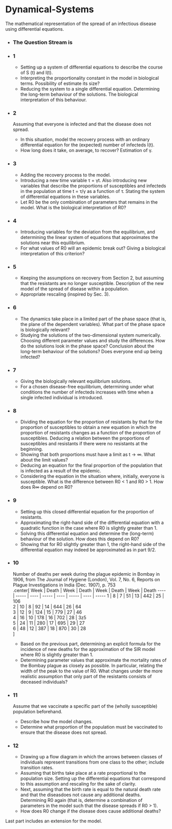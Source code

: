 # Dynamical-Systems
The mathematical representation of the spread of an infectious disease using differential equations.

* ### The Question Stream is
* ### 1 
  * Setting up a system of differential equations to describe the course of S (t) and I(t).
  * Interpreting the proportionality constant in the model in biological terms. Possibility of estimate its size?
  * Reducing the system to a single differential equation. Determining the long-term behaviour of the solutions. The biological interpretation of this behaviour.

 * ### 2
   Assuming that everyone is infected and that the disease does not spread.
   * In this situation, model the recovery process with an ordinary differential equation for the (expected) number of infecteds I(t).
   * How long does it take, on average, to recover? Estimation of γ.
     
 * ### 3
   * Adding the recovery process to the model.
   * Introducing a new time variable τ = γt. Also introducing new variables that describe the proportions of susceptibles and infecteds in the population at time t = τ/γ as a function of τ. Stating the system of differential equations in these variables.
   * Let R0 be the only combination of parameters that remains in the model. What is the biological interpretation of R0?
  
 * ### 4
   * Introducing variables for the deviation from the equilibrium, and determining the linear
system of equations that approximates the solutions near this equilibrium.
   * For what values of R0 will an epidemic break out? Giving a biological interpretation of this criterion?
  
 * ### 5
   * Keeping the assumptions on recovery from Section 2, but assuming that the resistants are no longer susceptible. Description of the new model of the spread of disease within a population.
   * Appropriate rescaling (inspired by Sec. 3).
  
 * ### 6
   * The dynamics take place in a limited part of the phase space (that is, the plane of
the dependent variables). What part of the phase space is biologically relevant?
   * Studying the solutions of the two-dimensional system numerically. Choosing different parameter values and study the differences. How do the solutions look in the phase space? Conclusion about the long-term behaviour of the solutions? Does everyone end up being infected?
  
 * ### 7
   * Giving the biologically relevant equilibrium solutions.    
   * For a chosen disease-free equilibrium, determining under what conditions the number of infecteds increases with time when a single infected individual is introduced.
  
 * ### 8
   * Dividing the equation for the proportion of resistants by that for the proportion of susceptibles to obtain a new equation in which the proportion of resistants changes as a function of the proportion of susceptibles. Deducing a relation between the proportions of susceptibles and resistants if there were no resistants at the beginning.
   * Showing that both proportions must have a limit as t → ∞. What about the limit values?
   * Deducing an equation for the final proportion of the population that is infected as a result of the epidemic.
   * Considering the equation in the situation where, initially, everyone is susceptible. What is the difference between R0 < 1 and R0 > 1. How does R∞ depend on R0?

* ### 9
  * Setting up this closed differential equation for the proportion of resistants.
  * Approximating the right-hand side of the differential equation with a quadratic function in the case where R0 is slightly greater than 1.
  * Solving this differential equation and determine the (long-term) behaviour of the solution. How does this depend on R0?
  * Showing that for R0 slightly greater than 1, the right-hand side of the differential equation may indeed be approximated as in part 9/2.
 
* ### 10
  Number of deaths per week during the plague epidemic in Bombay in 1906, from The Journal of Hygiene (London), Vol. 7, No. 6, Reports on Plague Investigations in India (Dec. 1907), p. 753  
  .center[
     Week | Death | Week | Death | Week | Death | Week  | Death 
     ---- | ----- | ---- | ----- | ---- | ----- | ----  | ----- 
     1    | 8     | 7    | 51    | 13   | 442   | 25    | 106     
     2    | 10    | 8    | 92    | 14   | 644   | 26    | 64    
     3    | 12    | 9    | 124   | 15   | 779   | 27    | 46    
     4    | 16    | 10   | 178   | 16   | 702   | 28    | 3z5    
     5    | 24    | 11   | 280   | 17   | 695   | 29    | 27    
     6    | 48    | 12   | 387   | 18   | 870   | 30    | 28    
  ]
    

    * Based on the previous part, determining an explicit formula for the incidence of new deaths for the approximation of the SIR model where R0 is slightly greater than 1.
    * Determining parameter values that approximate the mortality rates of the Bombay plague as closely as possible. In particular, relating the width of the peak to the value of R0. What changes under the more realistic assumption that only part of the resistants consists of deceased individuals?
  
 *  ### 11
    Assume that we vaccinate a specific part of the (wholly susceptible) population beforehand.
    * Describe how the model changes.
    * Determine what proportion of the population must be vaccinated to ensure that the disease does not spread.

* ### 12
  *  Drawing up a flow diagram in which the arrows between classes of individuals represent transitions from one class to the other; include transition rates.
  * Assuming that births take place at a rate proportional to the population size. Setting up the differential equations that correspond to this assumption and rescaling for the sake of clarity.
  * Next, assuming that the birth rate is equal to the natural death rate and that the diseasdoes not cause any additional deaths. Determining R0 again (that is, determine a combination of parameters in the model such that the disease spreads if R0 > 1).
  * How does R0 change if the disease does cause additional deaths?
 
Last part includes an extension for the model.






